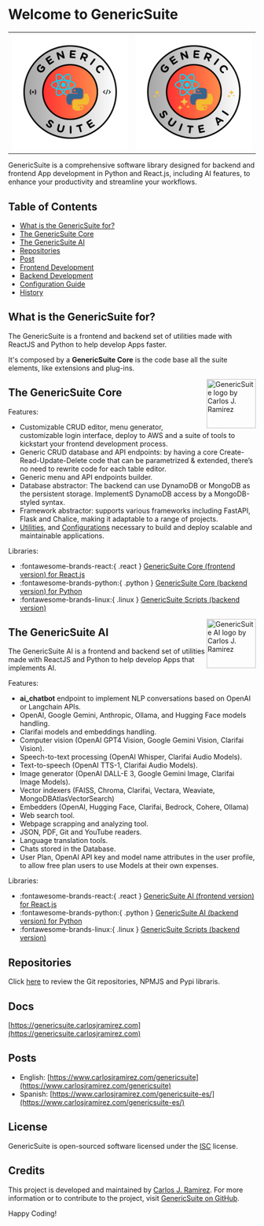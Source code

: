 # Welcome to GenericSuite

<table cellpadding="0" cellspacing="0" style="border: 0px white;">
<tr>
    <td>
        <a href="./genericsuite-core/">
            <img
                src="images/gs_logo_circle.svg"
                title="GenericSuite logo by Carlos J. Ramirez"
            />
        </a>
    </td>
    <td>
        <a href="./genericsuite-ai/">
            <img
                src="images/gs_ai_logo_circle.svg"
                title="GenericSuite AI logo by Carlos J. Ramirez"
            />
        </a>
    </td>
</tr>
</table>

GenericSuite is a comprehensive software library designed for backend and frontend App development in Python and React.js, including AI features, to enhance your productivity and streamline your workflows.

## Table of Contents

* [What is the GenericSuite for?](#what-is-the-genericsuite-for)
* [The GenericSuite Core](#the-genericsuite-core)
* [The GenericSuite AI](#the-genericsuite-ai)
* [Repositories](#repositories)
* [Post](#posts)
* [Frontend Development](./Frontend-Development/index.md)
* [Backend Development](./Backend-Development/index.md)
* [Configuration Guide](./Configuration-Guide/index.md)
* [History](./history.md)

## What is the GenericSuite for?

The GenericSuite is a frontend and backend set of utilities made with ReactJS and Python to help develop Apps faster.

It's composed by a **GenericSuite Core** is the code base all the suite elements, like extensions and plug-ins.

<img 
    align="right"
    width="100"
    height="100"
    src="../images/gs_logo_circle.svg"
    title="GenericSuite logo by Carlos J. Ramirez"
/>

## The GenericSuite Core

Features:

* Customizable CRUD editor, menu generator, customizable login interface, deploy to AWS and a suite of tools to kickstart your frontend development process.
* Generic CRUD database and API endpoints: by having a core Create-Read-Update-Delete code that can be parametrized & extended, there’s no need to rewrite code for each table editor.
* Generic menu and API endpoints builder.
* Database abstractor: The backend can use DynamoDB or MongoDB as the persistent storage. ImplementS DynamoDB access by a MongoDB-styled syntax.
* Framework abstractor: supports various frameworks including FastAPI, Flask and Chalice, making it adaptable to a range of projects.
* [Utilities](./Backend-Development/GenericSuite-Scripts/index.md), and [Configurations](./Configuration-Guide/index.md) necessary to build and deploy scalable and maintainable applications.

Libraries:

* :fontawesome-brands-react:{ .react } [GenericSuite Core (frontend version) for React.js](./Frontend-Development/GenericSuite-Core/index.md)
* :fontawesome-brands-python:{ .python } [GenericSuite Core (backend version) for Python](./Backend-Development/GenericSuite-Core/index.md)
* :fontawesome-brands-linux:{ .linux } [GenericSuite Scripts (backend version)](./Backend-Development/GenericSuite-Scripts/index.md)

<img 
    align="right"
    width="100"
    height="100"
    src="../images/gs_ai_logo_circle.svg"
    title="GenericSuite AI logo by Carlos J. Ramirez"
/>

## The GenericSuite AI

The GenericSuite AI is a frontend and backend set of utilities made with ReactJS and Python to help develop Apps that implements AI.

Features:

* **ai_chatbot** endpoint to implement NLP conversations based on OpenAI or Langchain APIs.
* OpenAI, Google Gemini, Anthropic, Ollama, and Hugging Face models handling.
* Clarifai models and embeddings handling.
* Computer vision (OpenAI GPT4 Vision, Google Gemini Vision, Clarifai Vision).
* Speech-to-text processing (OpenAI Whisper, Clarifai Audio Models).
* Text-to-speech (OpenAI TTS-1, Clarifai Audio Models).
* Image generator (OpenAI DALL-E 3, Google Gemini Image, Clarifai Image Models).
* Vector indexers (FAISS, Chroma, Clarifai, Vectara, Weaviate, MongoDBAtlasVectorSearch)
* Embedders (OpenAI, Hugging Face, Clarifai, Bedrock, Cohere, Ollama)
* Web search tool.
* Webpage scrapping and analyzing tool.
* JSON, PDF, Git and YouTube readers.
* Language translation tools.
* Chats stored in the Database.
* User Plan, OpenAI API key and model name attributes in the user profile, to allow free plan users to use Models at their own expenses.

Libraries:

* :fontawesome-brands-react:{ .react } [GenericSuite AI (frontend version) for React.js](./Frontend-Development/GenericSuite-AI/index.md)
* :fontawesome-brands-python:{ .python } [GenericSuite AI (backend version) for Python](./Backend-Development/GenericSuite-AI/index.md)
* :fontawesome-brands-linux:{ .linux } [GenericSuite Scripts (backend version)](./Backend-Development/GenericSuite-Scripts/index.md)

## Repositories

Click [here](./repositories.md) to review the Git repositories, NPMJS and Pypi libraris.

## Docs

[https://genericsuite.carlosjramirez.com](https://genericsuite.carlosjramirez.com)

## Posts

* English: [https://www.carlosjramirez.com/genericsuite](https://www.carlosjramirez.com/genericsuite)
* Spanish: [https://www.carlosjramirez.com/genericsuite-es/](https://www.carlosjramirez.com/genericsuite-es/)

## License

GenericSuite is open-sourced software licensed under the [ISC](https://github.com/tomkat-cr/genericsuite-basecamp/blob/main/LICENSE) license.

## Credits

This project is developed and maintained by [Carlos J. Ramirez](https://www.carlosjramirez.com). For more information or to contribute to the project, visit [GenericSuite on GitHub](https://github.com/stars/tomkat-cr/lists/genericsuite).

Happy Coding!